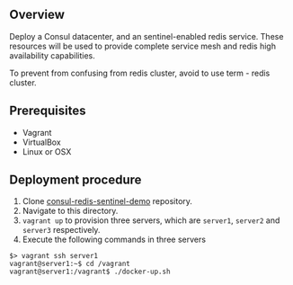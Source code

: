 ## Overview

Deploy a Consul datacenter, and an sentinel-enabled redis service. These resources will be used to provide complete service mesh and redis high availability capabilities.

To prevent from confusing from redis cluster, avoid to use term - redis cluster.

## Prerequisites

- Vagrant
- VirtualBox
- Linux or OSX

## Deployment procedure

1. Clone [consul-redis-sentinel-demo](https://github.com/jonascheng/consul-redis-sentinel-demo-.git) repository.
2. Navigate to this directory.
3. `vagrant up` to provision three servers, which are `server1`, `server2` and `server3` respectively.
4. Execute the following commands in three servers

```console
$> vagrant ssh server1
vagrant@server1:~$ cd /vagrant
vagrant@server1:/vagrant$ ./docker-up.sh
```
